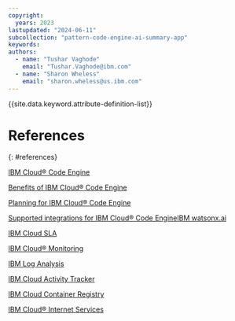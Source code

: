 ```yaml
---
copyright:
  years: 2023
lastupdated: "2024-06-11"
subcollection: "pattern-code-engine-ai-summary-app"
keywords:
authors:
  - name: "Tushar Vaghode"
    email: "Tushar.Vaghode@ibm.com"
  - name: "Sharon Wheless"
    email: "sharon.wheless@us.ibm.com"
---
```


{{site.data.keyword.attribute-definition-list}}

# References
{: #references}

[IBM Cloud® Code Engine](https://cloud.ibm.com/docs/codeengine)

[Benefits of IBM Cloud® Code Engine](https://cloud.ibm.com/docs/codeengine?topic=codeengine-about#benefits)

[Planning for IBM Cloud® Code Engine](https://cloud.ibm.com/docs/codeengine?topic=codeengine-plan-codeengine)

[Supported integrations for IBM Cloud® Code Engine](https://cloud.ibm.com/docs/codeengine?topic=codeengine-supported-integrations)[IBM watsonx.ai](https://www.ibm.com/watsonx)

[IBM Cloud SLA](https://www.ibm.com/support/customer/csol/terms/?id=i126-9268&lc=en)

[IBM Cloud® Monitoring](https://cloud.ibm.com/docs/monitoring?topic=monitoring-getting-started)

[IBM Log Analysis](https://cloud.ibm.com/docs/log-analysis?topic=log-analysis-getting-started)

[IBM Cloud Activity Tracker](https://cloud.ibm.com/docs/activity-tracker?topic=activity-tracker-getting-started)

[IBM Cloud Container Registry](https://cloud.ibm.com/docs/Registry?topic=Registry-getting-started#getting-started)

[IBM Cloud® Internet Services](https://cloud.ibm.com/docs/cis?topic=cis-getting-started)
